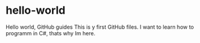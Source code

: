 # hello-world
Hello world, GitHub guides
This is y first GitHub files. I want to learn how to programm in C#, thats why Im here.
